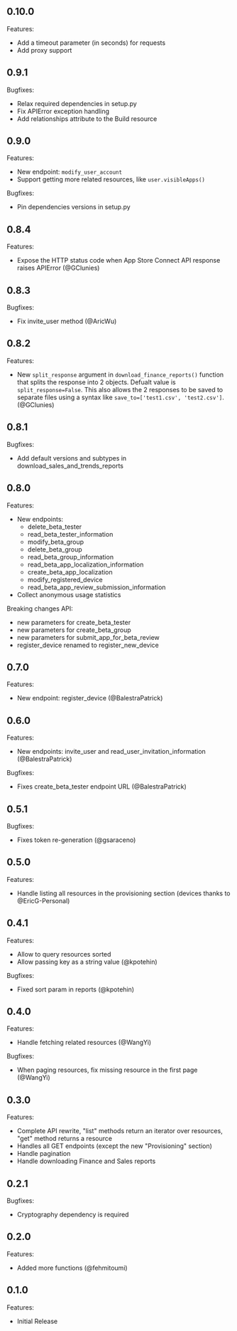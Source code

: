 ## 0.10.0

Features:
- Add a timeout parameter (in seconds) for requests
- Add proxy support


## 0.9.1

Bugfixes:
- Relax required dependencies in setup.py 
- Fix APIError exception handling
- Add relationships attribute to the Build resource

## 0.9.0

Features:
- New endpoint: `modify_user_account`
- Support getting more related resources, like `user.visibleApps()`

Bugfixes:
- Pin dependencies versions in setup.py

## 0.8.4

Features:
-  Expose the HTTP status code when App Store Connect API response raises APIError (@GClunies)

## 0.8.3

Bugfixes:
- Fix invite_user method (@AricWu)

## 0.8.2

Features:
 - New `split_response` argument in `download_finance_reports()` function that splits the response into 2 objects. Defualt value is `split_response=False`. This also
 allows the 2 responses to be saved to separate files using a syntax like `save_to=['test1.csv', 'test2.csv']`. (@GClunies)

## 0.8.1

Bugfixes:
 - Add default versions and subtypes in download_sales_and_trends_reports

## 0.8.0

Features:
 - New endpoints:
   - delete_beta_tester
   - read_beta_tester_information
   - modify_beta_group
   - delete_beta_group
   - read_beta_group_information
   - read_beta_app_localization_information
   - create_beta_app_localization
   - modify_registered_device
   - read_beta_app_review_submission_information
 - Collect anonymous usage statistics

Breaking changes API:
 - new parameters for create_beta_tester
 - new parameters for create_beta_group
 - new parameters for submit_app_for_beta_review
 - register_device renamed to register_new_device 

## 0.7.0

Features:
 - New endpoint: register_device (@BalestraPatrick)

## 0.6.0

Features:
 - New endpoints: invite_user and read_user_invitation_information (@BalestraPatrick)

Bugfixes:
 - Fixes create_beta_tester endpoint URL (@BalestraPatrick)

## 0.5.1

Bugfixes:
 - Fixes token re-generation (@gsaraceno)

## 0.5.0

Features:
 -  Handle listing all resources in the provisioning section (devices thanks to @EricG-Personal)

## 0.4.1

Features:
 - Allow to query resources sorted
 - Allow passing key as a string value (@kpotehin)

Bugfixes:
 - Fixed sort param in reports (@kpotehin)

## 0.4.0

Features:
 - Handle fetching related resources (@WangYi)

Bugfixes:
 - When paging resources, fix missing resource in the first page (@WangYi)

## 0.3.0

Features:
  - Complete API rewrite, "list" methods return an iterator over resources, "get" method returns a resource 
  - Handles all GET endpoints (except the new "Provisioning" section)
  - Handle pagination
  - Handle downloading Finance and Sales reports

## 0.2.1

Bugfixes:

  - Cryptography dependency is required

## 0.2.0

Features:

  - Added more functions (@fehmitoumi)

## 0.1.0

Features:

  - Initial Release
